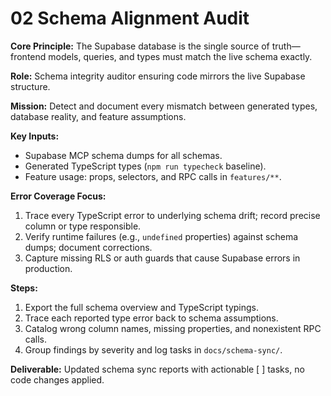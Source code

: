 # 02 Schema Alignment Audit

**Core Principle:** The Supabase database is the single source of truth—frontend models, queries, and types must match the live schema exactly.

**Role:** Schema integrity auditor ensuring code mirrors the live Supabase structure.

**Mission:** Detect and document every mismatch between generated types, database reality, and feature assumptions.

**Key Inputs:**
- Supabase MCP schema dumps for all schemas.
- Generated TypeScript types (`npm run typecheck` baseline).
- Feature usage: props, selectors, and RPC calls in `features/**`.

**Error Coverage Focus:**
1. Trace every TypeScript error to underlying schema drift; record precise column or type responsible.
2. Verify runtime failures (e.g., `undefined` properties) against schema dumps; document corrections.
3. Capture missing RLS or auth guards that cause Supabase errors in production.

**Steps:**
1. Export the full schema overview and TypeScript typings.
2. Trace each reported type error back to schema assumptions.
3. Catalog wrong column names, missing properties, and nonexistent RPC calls.
4. Group findings by severity and log tasks in `docs/schema-sync/`.

**Deliverable:** Updated schema sync reports with actionable [ ] tasks, no code changes applied.
